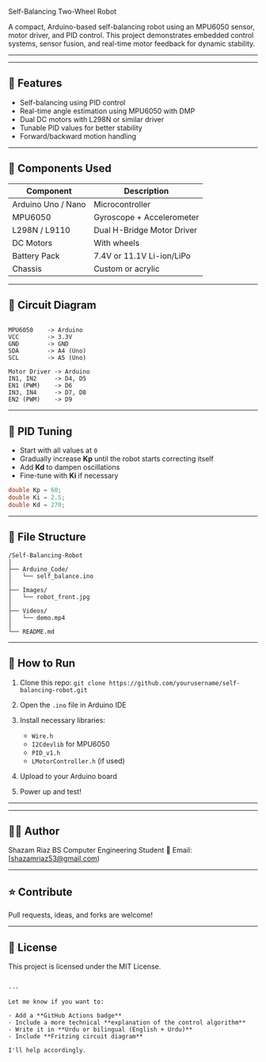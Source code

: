  Self-Balancing Two-Wheel Robot

A compact, Arduino-based self-balancing robot using an MPU6050 sensor, motor driver, and PID control. This project demonstrates embedded control systems, sensor fusion, and real-time motor feedback for dynamic stability.

---


---

## 🧠 Features

- Self-balancing using PID control
- Real-time angle estimation using MPU6050 with DMP
- Dual DC motors with L298N or similar driver
- Tunable PID values for better stability
- Forward/backward motion handling

---

## 🧰 Components Used

| Component            | Description                      |
|----------------------|----------------------------------|
| Arduino Uno / Nano   | Microcontroller                  |
| MPU6050              | Gyroscope + Accelerometer        |
| L298N / L9110        | Dual H-Bridge Motor Driver       |
| DC Motors            | With wheels                      |
| Battery Pack         | 7.4V or 11.1V Li-ion/LiPo        |
| Chassis              | Custom or acrylic                |

---

## 🔌 Circuit Diagram

```

MPU6050    -> Arduino
VCC        -> 3.3V
GND        -> GND
SDA        -> A4 (Uno)
SCL        -> A5 (Uno)

Motor Driver -> Arduino
IN1, IN2     -> D4, D5
EN1 (PWM)    -> D6
IN3, IN4     -> D7, D8
EN2 (PWM)    -> D9

````

---

## 🧪 PID Tuning

- Start with all values at `0`
- Gradually increase **Kp** until the robot starts correcting itself
- Add **Kd** to dampen oscillations
- Fine-tune with **Ki** if necessary

```cpp
double Kp = 60;
double Ki = 2.5;
double Kd = 270;
````

---

## 📁 File Structure

```
/Self-Balancing-Robot
│
├── Arduino_Code/
│   └── self_balance.ino
│
├── Images/
│   └── robot_front.jpg
│
├── Videos/
│   └── demo.mp4
│
└── README.md
```

---

## 🚀 How to Run

1. Clone this repo:
   `git clone https://github.com/yourusername/self-balancing-robot.git`

2. Open the `.ino` file in Arduino IDE

3. Install necessary libraries:

   * `Wire.h`
   * `I2Cdevlib` for MPU6050
   * `PID_v1.h`
   * `LMotorController.h` (if used)

4. Upload to your Arduino board

5. Power up and test!

---


---

## 🧑‍💻 Author

Shazam Riaz
BS Computer Engineering Student
📧 Email: [shazamriaz53@gmail.com)

---

## ⭐ Contribute

Pull requests, ideas, and forks are welcome!

---

## 📜 License

This project is licensed under the MIT License.

```

---

Let me know if you want to:

- Add a **GitHub Actions badge**
- Include a more technical **explanation of the control algorithm**
- Write it in **Urdu or bilingual (English + Urdu)**
- Include **Fritzing circuit diagram**

I'll help accordingly.
```

